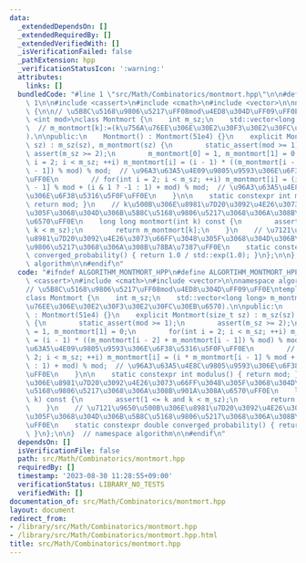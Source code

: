 ```yaml
---
data:
  _extendedDependsOn: []
  _extendedRequiredBy: []
  _extendedVerifiedWith: []
  _isVerificationFailed: false
  _pathExtension: hpp
  _verificationStatusIcon: ':warning:'
  attributes:
    links: []
  bundledCode: "#line 1 \"src/Math/Combinatorics/montmort.hpp\"\n\n#define ALGORTIHM_MONTMORT_HPP\
    \ 1\n\n#include <cassert>\n#include <cmath>\n#include <vector>\n\nnamespace algorithm\
    \ {\n\n// \u5B8C\u5168\u9806\u5217\uFF08mod\u4ED8\u304D\uFF09\uFF0E\ntemplate\
    \ <int mod>\nclass Montmort {\n    int m_sz;\n    std::vector<long long> m_montmort;\
    \  // m_montmort[k]:=(k\u756A\u76EE\u306E\u30E2\u30F3\u30E2\u30FC\u30EB\u6570\
    ).\n\npublic:\n    Montmort() : Montmort(51e4) {}\n    explicit Montmort(size_t\
    \ sz) : m_sz(sz), m_montmort(sz) {\n        static_assert(mod >= 1);\n       \
    \ assert(m_sz >= 2);\n        m_montmort[0] = 1, m_montmort[1] = 0;\n        for(int\
    \ i = 2; i < m_sz; ++i) m_montmort[i] = (i - 1) * ((m_montmort[i - 2] + m_montmort[i\
    \ - 1]) % mod) % mod;  // \u96A3\u63A5\u4E09\u9805\u9593\u306E\u6F38\u5316\u5F0F\
    \uFF0E\n        // for(int i = 2; i < m_sz; ++i) m_montmort[i] = (i * m_montmort[i\
    \ - 1] % mod + (i & 1 ? -1 : 1) + mod) % mod;  // \u96A3\u63A5\u4E8C\u9805\u9593\
    \u306E\u6F38\u5316\u5F0F\uFF0E\n    }\n\n    static constexpr int modulus() {\
    \ return mod; }\n    // k\u500B\u306E\u8981\u7D20\u3092\u4E26\u3073\u66FF\u3048\
    \u305F\u3068\u304D\u306B\u5B8C\u5168\u9806\u5217\u3068\u306A\u308B\u901A\u308A\
    \u6570\uFF0E\n    long long montmort(int k) const {\n        assert(1 <= k and\
    \ k < m_sz);\n        return m_montmort[k];\n    }\n    // \u7121\u9650\u500B\u306E\
    \u8981\u7D20\u3092\u4E26\u3073\u66FF\u3048\u305F\u3068\u304D\u306B\u5B8C\u5168\
    \u9806\u5217\u3068\u306A\u308B\u78BA\u7387\uFF0E\n    static constexpr double\
    \ converged_probability() { return 1.0 / std::exp(1.0); }\n};\n\n}  // namespace\
    \ algorithm\n\n#endif\n"
  code: "#ifndef ALGORITHM_MONTMORT_HPP\n#define ALGORTIHM_MONTMORT_HPP 1\n\n#include\
    \ <cassert>\n#include <cmath>\n#include <vector>\n\nnamespace algorithm {\n\n\
    // \u5B8C\u5168\u9806\u5217\uFF08mod\u4ED8\u304D\uFF09\uFF0E\ntemplate <int mod>\n\
    class Montmort {\n    int m_sz;\n    std::vector<long long> m_montmort;  // m_montmort[k]:=(k\u756A\
    \u76EE\u306E\u30E2\u30F3\u30E2\u30FC\u30EB\u6570).\n\npublic:\n    Montmort()\
    \ : Montmort(51e4) {}\n    explicit Montmort(size_t sz) : m_sz(sz), m_montmort(sz)\
    \ {\n        static_assert(mod >= 1);\n        assert(m_sz >= 2);\n        m_montmort[0]\
    \ = 1, m_montmort[1] = 0;\n        for(int i = 2; i < m_sz; ++i) m_montmort[i]\
    \ = (i - 1) * ((m_montmort[i - 2] + m_montmort[i - 1]) % mod) % mod;  // \u96A3\
    \u63A5\u4E09\u9805\u9593\u306E\u6F38\u5316\u5F0F\uFF0E\n        // for(int i =\
    \ 2; i < m_sz; ++i) m_montmort[i] = (i * m_montmort[i - 1] % mod + (i & 1 ? -1\
    \ : 1) + mod) % mod;  // \u96A3\u63A5\u4E8C\u9805\u9593\u306E\u6F38\u5316\u5F0F\
    \uFF0E\n    }\n\n    static constexpr int modulus() { return mod; }\n    // k\u500B\
    \u306E\u8981\u7D20\u3092\u4E26\u3073\u66FF\u3048\u305F\u3068\u304D\u306B\u5B8C\
    \u5168\u9806\u5217\u3068\u306A\u308B\u901A\u308A\u6570\uFF0E\n    long long montmort(int\
    \ k) const {\n        assert(1 <= k and k < m_sz);\n        return m_montmort[k];\n\
    \    }\n    // \u7121\u9650\u500B\u306E\u8981\u7D20\u3092\u4E26\u3073\u66FF\u3048\
    \u305F\u3068\u304D\u306B\u5B8C\u5168\u9806\u5217\u3068\u306A\u308B\u78BA\u7387\
    \uFF0E\n    static constexpr double converged_probability() { return 1.0 / std::exp(1.0);\
    \ }\n};\n\n}  // namespace algorithm\n\n#endif\n"
  dependsOn: []
  isVerificationFile: false
  path: src/Math/Combinatorics/montmort.hpp
  requiredBy: []
  timestamp: '2023-08-30 11:28:55+09:00'
  verificationStatus: LIBRARY_NO_TESTS
  verifiedWith: []
documentation_of: src/Math/Combinatorics/montmort.hpp
layout: document
redirect_from:
- /library/src/Math/Combinatorics/montmort.hpp
- /library/src/Math/Combinatorics/montmort.hpp.html
title: src/Math/Combinatorics/montmort.hpp
---
```

